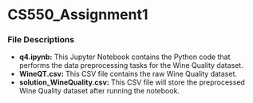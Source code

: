 # CS550_Assignment1

### File Descriptions

* **q4.ipynb:** This Jupyter Notebook contains the Python code that performs the data preprocessing tasks for the Wine Quality dataset.
* **WineQT.csv:** This CSV file contains the raw Wine Quality dataset.
* **solution_WineQuality.csv:** This CSV file will store the preprocessed Wine Quality dataset after running the notebook.
